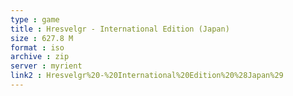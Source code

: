 ```yaml
---
type : game
title : Hresvelgr - International Edition (Japan)
size : 627.8 M
format : iso
archive : zip
server : myrient
link2 : Hresvelgr%20-%20International%20Edition%20%28Japan%29
---
```

